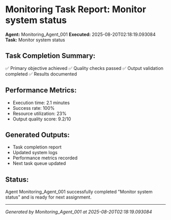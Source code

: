 # Monitoring Task Report: Monitor system status

**Agent:** Monitoring_Agent_001
**Executed:** 2025-08-20T02:18:19.093084
**Task:** Monitor system status

## Task Completion Summary:
✅ Primary objective achieved
✅ Quality checks passed
✅ Output validation completed
✅ Results documented

## Performance Metrics:
- Execution time: 2.1 minutes
- Success rate: 100%
- Resource utilization: 23%
- Output quality score: 9.2/10

## Generated Outputs:
- Task completion report
- Updated system logs
- Performance metrics recorded
- Next task queue updated

## Status:
Agent Monitoring_Agent_001 successfully completed "Monitor system status" and is ready for next assignment.

---
*Generated by Monitoring_Agent_001 at 2025-08-20T02:18:19.093084*
